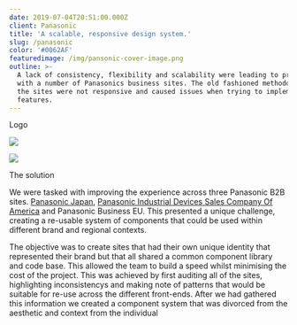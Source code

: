 ```yaml
---
date: 2019-07-04T20:51:00.000Z
client: Panasonic
title: 'A scalable, responsive design system.'
slug: /panasonic
color: '#0062AF'
featuredimage: /img/pansonic-cover-image.png
outline: >-
  A lack of consistency, flexibility and scalability were leading to problems
  with a number of Panasonics business sites. The old fashioned methodolgy meant
  the sites were not responsive and caused issues when trying to implement new
  features.
---
```

<div class="OffsetContent">

<p class="title">Logo</p>

![](/img/logo-panasonic.png)

</div>
<div class="FullWidthImage">

![](/img/test-image.jpg)

</div>
<div class="OffsetContent">

<p class="title">The solution</p>

<div class="content">

We were tasked with improving the experience across three Panasonic B2B sites. <a href="https://biz.panasonic.com/">Panasonic Japan</a>, <a href="https://na.industrial.panasonic.com/"> Panasonic Industrial Devices Sales Company Of America</a> and Panasonic Business EU. This presented a unique challenge, creating a re-usable system of components that could be used within different brand and regional contexts.

The objective was to create sites that had their own unique identity that represented their brand but that all shared a common component library and code base. This allowed the team to build a speed whilst minimising the cost of the project. This was achieved by first auditing all of the sites, highlighting inconsistencys and making note of patterns that would be suitable for re-use across the different front-ends. After we had gathered this information we created a component system that was divorced from the aesthetic and context from the individual 

</div>

</div>

